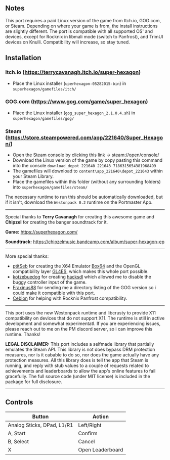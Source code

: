 ## Notes

This port requires a paid Linux version of the game from Itch.io, GOG.com, or Steam. Depending on where your game is from, the install instructions are slightly different.
The port is compatible with all supported OS' and devices, except for Rocknix in libmali mode (switch to Panfrost), and TrimUI devices on Knulli. Compatibility will increase, so stay tuned.


## Installation

### Itch.io (https://terrycavanagh.itch.io/super-hexagon)
- Place the Linux installer (`uperhexagon-05282015-bin`) in `superhexagon/gamefiles/itch/`
### GOG.com (https://www.gog.com/game/super_hexagon)
- Place the Linux installer (`gog_super_hexagon_2.1.0.4.sh`) in `superhexagon/gamefiles/gog/`
### Steam (https://store.steampowered.com/app/221640/Super_Hexagon/)
- Open the Steam console by clicking this link -> steam://open/console/
- Download the Linux version of the game by copy pasting this command into the console `download_depot 221640 221643 7186315654381968499`
- The gamefiles will download to `content\app_221640\depot_221643` within your Steam Library. 
- Place the gamefiles within this folder (without any surrounding folders) into `superhexagon/gamefiles/steam/`

The necessary runtime to run this should be automatically downloaded, but if it isn't, download the `Westonpack 0.2` runtime on the Portmaster App.

---

Special thanks to **Terry Cavanagh** for creating this awesome game and **Chipzel** for creating the banger soundtrack for it.

**Game:** https://superhexagon.com/

**Soundtrack:** https://chipzelmusic.bandcamp.com/album/super-hexagon-ep

---

More special thanks:
- [ptitSeb](https://github.com/ptitSeb) for creating the X64 Emulator [Box64](https://github.com/ptitSeb/box64) and the OpenGL compatibility layer [GL4ES](https://github.com/ptitSeb/gl4es), which makes this whole port possible.
- [kotzebuedog](https://portmaster.games/profile.html?porter=kotzebuedog) for creating [hacksdl](https://github.com/cdeletre/hacksdl) which allowed me to disable the buggy controller input of the game.
- [Fraxinus88](https://portmaster.games/profile.html?porter=Fraxinus88) for sending me a directory listing of the GOG version so i could make it compatible with this port.
- [Cebion](https://portmaster.games/profile.html?porter=Cebion) for helping with Rocknix Panfrost compatibility.

---

This port uses the new Westonpack runtime and libcrusty to provide X11 compatibility on devices that do not support X11. The runtime is still in active development and somewhat experimentatl. If you are experiencing issues, please reach out to me on the PM discord server, so i can improve this runtime. Thanks!

**LEGAL DISCLAIMER:** This port includes a selfmade library that partially emulates the Steam API. This library is not does bypass DRM protection measures, nor is it cabable to do so, nor does the game actually have any protection measures. All this library does is tell the app that Steam is running, and reply with stub values to a couple of requests related to achievements and leaderboards to allow the app's online features to fail gracefully. The full source code (under MIT license) is included in the package for full disclosure.

---

## Controls

| Button | Action |
|--|--| 
|Analog Sticks, DPad, L1/R1 |Left/Right|
|A, Start|Confirm|
|B, Select|Cancel|
|X|Open Leaderboard|

